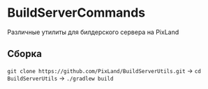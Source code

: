 # BuildServerCommands
Различные утилиты для билдерского сервера на PixLand

## Сборка
`git clone https://github.com/PixLand/BuildServerUtils.git` -> `cd BuildServerUtils` -> `./gradlew build`
